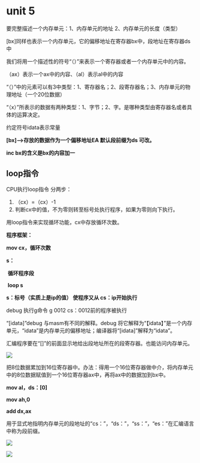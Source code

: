 # unit 5

要完整描述一个内存单元：1、内存单元的地址 2、内存单元的长度（类型）

[bx]同样也表示一个内存单元，它的偏移地址在寄存器bx中，段地址在寄存器ds中

我们将用一个描述性的符号“（）”来表示一个寄存器或者一个内存单元中的内容。

（ax）表示一个ax中的内容、（al）表示al中的内容

“（）”中的元素可以有3中类型：1、寄存器名；2、段寄存器名；3、内存单元的物理地址（一个20位数据）

“（x）”所表示的数据有两种类型：1、字节；2、字。是哪种类型由寄存器名或者具体的运算决定。

约定符号idata表示常量



**[bx]-->存放的数据作为一个偏移地址EA 默认段前缀为ds 可改。**

**inc bx的含义是bx的内容加一**



## loop指令

CPU执行loop指令 分两步：

1. （cx）=（cx）-1
2. 判断cx中的值，不为零则转至标号处执行程序，如果为零则向下执行。

用loop指令来实现循环功能，cx中存放循环次数。

**程序框架：**

**mov cx，循环次数**

**s：**

​	**循环程序段**

​	**loop s**

**s：标号（实质上是ip的值） 使程序又从 cs：ip开始执行**



debug 执行g命令  g 0012 cs：0012前的程序被执行



“[idata]”debug 与masm有不同的解释。debug 将它解释为“【idata】”是一个内存单元，“idata”是内存单元的偏移地址；编译器将“[idata]”解释为“idata”。

汇编程序要在“[]”的前面显示地给出段地址所在的段寄存器。也能访问内存单元。

![](https://img-blog.csdnimg.cn/20200126120223408.PNG)

把8位数据累加到16位寄存器中。办法：得用一个16位寄存器做中介，将内存单元中的8位数据赋值到一个16位寄存器ax中，再将ax中的数据加到bx中。

**mov al，ds：[0]**

**mov ah,0**

**add dx,ax**



用于显式地指明内存单元的段地址的“cs：”，“ds：”，“ss：”，“es：”在汇编语言中称为段前缀。

![](https://img-blog.csdnimg.cn/20200126121259474.PNG)

![](https://img-blog.csdnimg.cn/20200126121242769.PNG)

